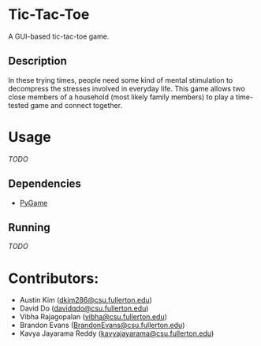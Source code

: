 # Tic-Tac-Toe

A GUI-based tic-tac-toe game. 

## Description

In these trying times, people need some kind of mental stimulation to decompress the stresses involved in everyday life. 
This game allows two close members of a household (most likely family members) to play a time-tested game and connect together.

# Usage

*TODO*

## Dependencies 

- [PyGame](https://pypi.org/project/pygame/)

## Running 
*TODO*

# Contributors:
* Austin Kim (dkim286@csu.fullerton.edu)
* David Do (davidqdo@csu.fullerton.edu)
* Vibha Rajagopalan (vibha@csu.fullerton.edu) 
* Brandon Evans (BrandonEvans@csu.fullerton.edu) 
* Kavya Jayarama Reddy (kavyajayarama@csu.fullerton.edu)
